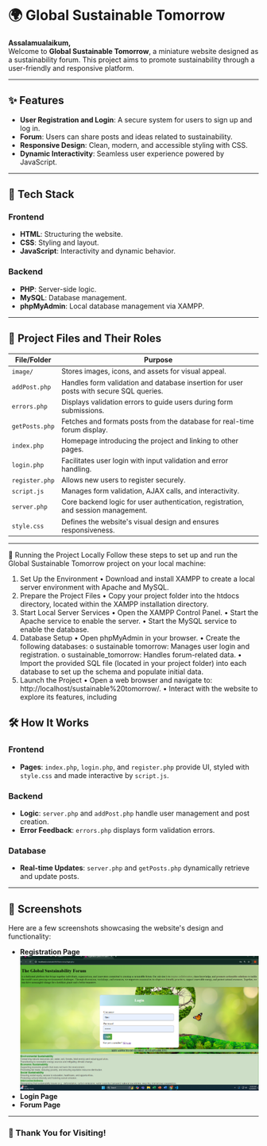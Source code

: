 
# 🌍 Global Sustainable Tomorrow

**Assalamualaikum,**  
Welcome to **Global Sustainable Tomorrow**, a miniature website designed as a sustainability forum. This project aims to promote sustainability through a user-friendly and responsive platform.  

---

## ✨ Features

- **User Registration and Login**: A secure system for users to sign up and log in.
- **Forum**: Users can share posts and ideas related to sustainability.
- **Responsive Design**: Clean, modern, and accessible styling with CSS.
- **Dynamic Interactivity**: Seamless user experience powered by JavaScript.

---

## 🔧 Tech Stack

### **Frontend**
- **HTML**: Structuring the website.
- **CSS**: Styling and layout.
- **JavaScript**: Interactivity and dynamic behavior.

### **Backend**
- **PHP**: Server-side logic.
- **MySQL**: Database management.
- **phpMyAdmin**: Local database management via XAMPP.

---

## 📂 Project Files and Their Roles

| **File/Folder**   | **Purpose**    |
|--------------------|-----------------------------------------------------------------------------------------------|
| `image/`          | Stores images, icons, and assets for visual appeal.                                           |
| `addPost.php`     | Handles form validation and database insertion for user posts with secure SQL queries.        |
| `errors.php`      | Displays validation errors to guide users during form submissions.                            |
| `getPosts.php`    | Fetches and formats posts from the database for real-time forum display.                      |
| `index.php`       | Homepage introducing the project and linking to other pages.                                  |
| `login.php`       | Facilitates user login with input validation and error handling.                              |
| `register.php`    | Allows new users to register securely.                                                        |
| `script.js`       | Manages form validation, AJAX calls, and interactivity.                                       |
| `server.php`      | Core backend logic for user authentication, registration, and session management.             |
| `style.css`       | Defines the website's visual design and ensures responsiveness.                               |

---
🚀 Running the Project Locally
Follow these steps to set up and run the Global Sustainable Tomorrow project on your local machine:
1. Set Up the Environment
•	Download and install XAMPP to create a local server environment with Apache and MySQL.
2. Prepare the Project Files
•	Copy your project folder into the htdocs directory, located within the XAMPP installation directory.
3. Start Local Server Services
•	Open the XAMPP Control Panel.
•	Start the Apache service to enable the server.
•	Start the MySQL service to enable the database.
4. Database Setup
•	Open phpMyAdmin in your browser.
•	Create the following databases:
o	sustainable tomorrow: Manages user login and registration.
o	sustainable_tomorrow: Handles forum-related data.
•	Import the provided SQL file (located in your project folder) into each database to set up the schema and populate initial data.
5. Launch the Project
•	Open a web browser and navigate to:
http://localhost/sustainable%20tomorrow/.
•	Interact with the website to explore its features, including

## 🛠️ How It Works

### Frontend
- **Pages**: `index.php`, `login.php`, and `register.php` provide UI, styled with `style.css` and made interactive by `script.js`.

### Backend
- **Logic**: `server.php` and `addPost.php` handle user management and post creation.
- **Error Feedback**: `errors.php` displays form validation errors.

### Database
- **Real-time Updates**: `server.php` and `getPosts.php` dynamically retrieve and update posts.

---

## 📸 Screenshots

Here are a few screenshots showcasing the website's design and functionality:

- **Registration Page**![image alt](https://github.com/Jannatul3760/project-web/blob/5136964a1868e0ad02297fe71eeac7a96e3c7dba/Screenshot%202024-12-09%20103025.png)
- **Login Page**
- **Forum Page**
---
### 🌟 Thank You for Visiting!
